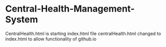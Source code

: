 # Central-Health-Management-System
CentralHealth.html is starting index.html file
centralHealth.html changed to index.html to allow functionality of github.io
